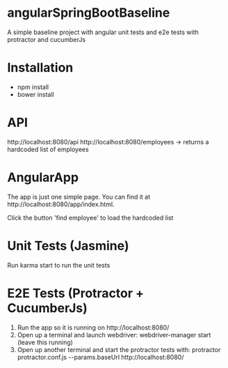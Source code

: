# angularSpringBootBaseline
A simple baseline project with angular unit tests and e2e tests with protractor and cucumberJs

# Installation
- npm install
- bower install

# API
http://localhost:8080/api
http://localhost:8080/employees -> returns a hardcoded list of employees

# AngularApp
The app is just one simple page. You can find it at http://localhost:8080/app/index.html.

Click the button 'find employee' to load the hardcoded list

# Unit Tests (Jasmine)
Run karma start to run the unit tests

# E2E Tests (Protractor + CucumberJs)
1. Run the app so it is running on http://localhost:8080/
1. Open up a terminal and launch webdriver: webdriver-manager start  (leave this running)
1. Open up another terminal and start the protractor tests with: protractor protractor.conf.js --params.baseUrl http://localhost:8080/



